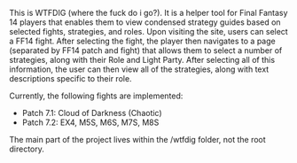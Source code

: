 This is WTFDIG (where the fuck do i go?). It is a helper tool for Final Fantasy 14 players that enables them to view condensed strategy guides based on selected fights, strategies, and roles.
Upon visiting the site, users can select a FF14 fight. After selecting the fight, the player then navigates to a page (separated by FF14 patch and fight) that allows them to select a number of strategies, along with their Role and Light Party.
After selecting all of this information, the user can then view all of the strategies, along with text descriptions specific to their role.

Currently, the following fights are implemented:
- Patch 7.1: Cloud of Darkness (Chaotic)
- Patch 7.2: EX4, M5S, M6S, M7S, M8S

The main part of the project lives within the /wtfdig folder, not the root directory.
